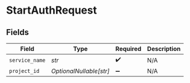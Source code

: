 # StartAuthRequest


## Fields

| Field                   | Type                    | Required                | Description             |
| ----------------------- | ----------------------- | ----------------------- | ----------------------- |
| `service_name`          | *str*                   | :heavy_check_mark:      | N/A                     |
| `project_id`            | *OptionalNullable[str]* | :heavy_minus_sign:      | N/A                     |